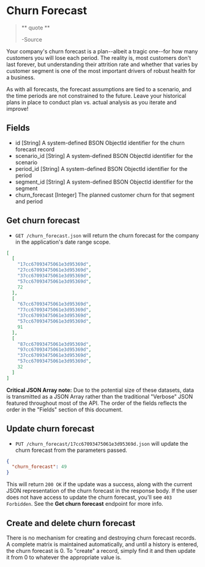 Churn Forecast
==============

> ** quote **
>
> -Source

Your company's churn forecast is a plan--albeit a tragic one--for how many customers you will lose each period. The reality is, most customers don't last forever, but understanding their attrition rate and whether that varies by customer segment is one of the most important drivers of robust health for a business.

As with all forecasts, the forecast assumptions are tied to a scenario, and the time periods are not constrained to the future. Leave your historical plans in place to conduct plan vs. actual analysis as you iterate and improve!


Fields
------

* id [String] A system-defined BSON ObjectId identifier for the churn forecast record
* scenario_id [String] A system-defined BSON ObjectId identifier for the scenario
* period_id [String] A system-defined BSON ObjectId identifier for the period
* segment_id [String] A system-defined BSON ObjectId identifier for the segment
* churn_forecast [Integer] The planned customer churn for that segment and period


Get churn forecast
----------------------

* `GET /churn_forecast.json` will return the churn forecast for the company in the application's date range scope.

```json
[
  [
    "17cc67093475061e3d95369d",
    "27cc67093475061e3d95369d",
    "37cc67093475061e3d95369d",
    "57cc67093475061e3d95369d",
    72
  ],
  [
    "67cc67093475061e3d95369d",
    "77cc67093475061e3d95369d",
    "37cc67093475061e3d95369d",
    "57cc67093475061e3d95369d",
    91
  ],
  [
    "87cc67093475061e3d95369d",
    "97cc67093475061e3d95369d",
    "37cc67093475061e3d95369d",
    "57cc67093475061e3d95369d",
    32
  ]
]
```

**Critical JSON Array note:** Due to the potential size of these datasets, data is transmitted as a JSON Array rather than the traditional "Verbose" JSON featured throughout most of the API. The order of the fields reflects the order in the "Fields" section of this document.


Update churn forecast
-------------------------

* `PUT /churn_forecast/17cc67093475061e3d95369d.json` will update the churn forecast from the parameters passed.

```json
{
  "churn_forecast": 49
}
```

This will return `200 OK` if the update was a success, along with the current JSON representation of the churn forecast in the response body. If the user does not have access to update the churn forecast, you'll see `403 Forbidden`. See the **Get churn forecast** endpoint for more info.


Create and delete churn forecast
-------------------------------------

There is no mechanism for creating and destroying churn forecast records. A complete matrix is maintained automatically, and until a history is entered, the churn forecast is 0. To "create" a record, simply find it and then update it from 0 to whatever the appropriate value is.
